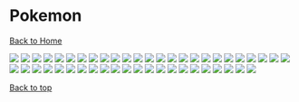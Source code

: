 # Pokemon

[Back to Home](https://github.com/RickyFoots/Wallpapers/tree/main)

</h1>

<img src="https://github.com/RickyFoots/Wallpapers/blob/main/Collection/Video Games/Pokemon/20220628_231005.jpg">

<img src="https://github.com/RickyFoots/Wallpapers/blob/main/Collection/Video Games/Pokemon/20220628_231120.jpg">

<img src="https://github.com/RickyFoots/Wallpapers/blob/main/Collection/Video Games/Pokemon/20220628_231211.jpg">

<img src="https://github.com/RickyFoots/Wallpapers/blob/main/Collection/Video Games/Pokemon/20230526_234602.jpg">

<img src="https://github.com/RickyFoots/Wallpapers/blob/main/Collection/Video Games/Pokemon/20230630_205252.jpg">

<img src="https://github.com/RickyFoots/Wallpapers/blob/main/Collection/Video Games/Pokemon/20230805_082152.jpg">

<img src="https://github.com/RickyFoots/Wallpapers/blob/main/Collection/Video Games/Pokemon/8c59faef41a082228137bf3896839ede.jpg">

<img src="https://github.com/RickyFoots/Wallpapers/blob/main/Collection/Video Games/Pokemon/IMG_20210214_233054.jpg">

<img src="https://github.com/RickyFoots/Wallpapers/blob/main/Collection/Video Games/Pokemon/IMG_20210214_233145.jpg">

<img src="https://github.com/RickyFoots/Wallpapers/blob/main/Collection/Video Games/Pokemon/IMG_20210214_233157.jpg">

<img src="https://github.com/RickyFoots/Wallpapers/blob/main/Collection/Video Games/Pokemon/IMG_20210214_233215.jpg">

<img src="https://github.com/RickyFoots/Wallpapers/blob/main/Collection/Video Games/Pokemon/IMG_20210214_233227.jpg">

<img src="https://github.com/RickyFoots/Wallpapers/blob/main/Collection/Video Games/Pokemon/IMG_20210214_233253.jpg">

<img src="https://github.com/RickyFoots/Wallpapers/blob/main/Collection/Video Games/Pokemon/IMG_20210214_233334.jpg">

<img src="https://github.com/RickyFoots/Wallpapers/blob/main/Collection/Video Games/Pokemon/IMG_20210214_233349.jpg">

<img src="https://github.com/RickyFoots/Wallpapers/blob/main/Collection/Video Games/Pokemon/IMG_20210214_233504.jpg">

<img src="https://github.com/RickyFoots/Wallpapers/blob/main/Collection/Video Games/Pokemon/IMG_20210214_233509.jpg">

<img src="https://github.com/RickyFoots/Wallpapers/blob/main/Collection/Video Games/Pokemon/IMG_20210503_235724.jpg">

<img src="https://github.com/RickyFoots/Wallpapers/blob/main/Collection/Video Games/Pokemon/IMG_20210522_124454.jpg">

<img src="https://github.com/RickyFoots/Wallpapers/blob/main/Collection/Video Games/Pokemon/IMG_20210522_124519.jpg">

<img src="https://github.com/RickyFoots/Wallpapers/blob/main/Collection/Video Games/Pokemon/IMG_20210522_124553.jpg">

<img src="https://github.com/RickyFoots/Wallpapers/blob/main/Collection/Video Games/Pokemon/IMG_20210522_124603.jpg">

<img src="https://github.com/RickyFoots/Wallpapers/blob/main/Collection/Video Games/Pokemon/IMG_20210602_191622.jpg">

<img src="https://github.com/RickyFoots/Wallpapers/blob/main/Collection/Video Games/Pokemon/IMG_20211110_182043.jpg">

<img src="https://github.com/RickyFoots/Wallpapers/blob/main/Collection/Video Games/Pokemon/IMG_20220116_141948.jpg">

<img src="https://github.com/RickyFoots/Wallpapers/blob/main/Collection/Video Games/Pokemon/RDT_20220712_123427325666165533327566.jpg">

<img src="https://github.com/RickyFoots/Wallpapers/blob/main/Collection/Video Games/Pokemon/RDT_20220712_1235111122497047724205575.jpg">

<img src="https://github.com/RickyFoots/Wallpapers/blob/main/Collection/Video Games/Pokemon/undefined - Imgur.jpg">

<img src="https://github.com/RickyFoots/Wallpapers/blob/main/Collection/Video Games/Pokemon/Arceus.png">

<img src="https://github.com/RickyFoots/Wallpapers/blob/main/Collection/Video Games/Pokemon/Celebi.png">

<img src="https://github.com/RickyFoots/Wallpapers/blob/main/Collection/Video Games/Pokemon/Deoxys-Attack.png">

<img src="https://github.com/RickyFoots/Wallpapers/blob/main/Collection/Video Games/Pokemon/Deoxys-Defense.png">

<img src="https://github.com/RickyFoots/Wallpapers/blob/main/Collection/Video Games/Pokemon/Groudon.png">

<img src="https://github.com/RickyFoots/Wallpapers/blob/main/Collection/Video Games/Pokemon/Kyogre.png">

<img src="https://github.com/RickyFoots/Wallpapers/blob/main/Collection/Video Games/Pokemon/Latias-Latios.png">

<img src="https://github.com/RickyFoots/Wallpapers/blob/main/Collection/Video Games/Pokemon/Rayquaza-Sea.png">

<img src="https://github.com/RickyFoots/Wallpapers/blob/main/Collection/Video Games/Pokemon/Rayquaza-Sky.png">

<img src="https://github.com/RickyFoots/Wallpapers/blob/main/Collection/Video Games/Pokemon/Regice.png">

<img src="https://github.com/RickyFoots/Wallpapers/blob/main/Collection/Video Games/Pokemon/Regigigas.png">

<img src="https://github.com/RickyFoots/Wallpapers/blob/main/Collection/Video Games/Pokemon/Regirock.png">

<img src="https://github.com/RickyFoots/Wallpapers/blob/main/Collection/Video Games/Pokemon/Registeel.png">

<img src="https://github.com/RickyFoots/Wallpapers/blob/main/Collection/Video Games/Pokemon/Reshiram.png">

<img src="https://github.com/RickyFoots/Wallpapers/blob/main/Collection/Video Games/Pokemon/Suicune.png">

<img src="https://github.com/RickyFoots/Wallpapers/blob/main/Collection/Video Games/Pokemon/Yveltal.png">

<img src="https://github.com/RickyFoots/Wallpapers/blob/main/Collection/Video Games/Pokemon/Zekrom.png">

<img src="https://github.com/RickyFoots/Wallpapers/blob/main/Collection/Video Games/Pokemon/Lugia-Above.jpg">

<img src="https://github.com/RickyFoots/Wallpapers/blob/main/Collection/Video Games/Pokemon/00245.png">

[Back to top](#Top)